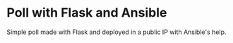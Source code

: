 # Poll with Flask and Ansible

Simple poll made with Flask and deployed in a public IP with Ansible's help.






